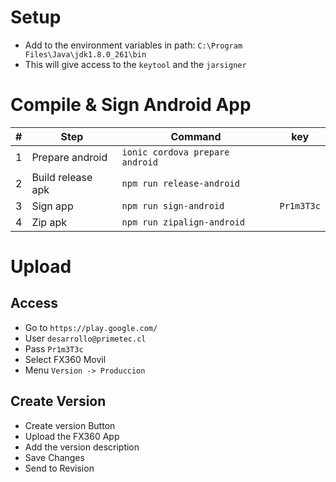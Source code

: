 
# Setup

* Add to the environment variables in path: `C:\Program Files\Java\jdk1.8.0_261\bin`
* This will give access to the `keytool` and the `jarsigner`

# Compile & Sign Android App

| # | Step               | Command                         | key        |
|---|--------------------|---------------------------------| -----------|
| 1 | Prepare android    | `ionic cordova prepare android` |            |
| 2 | Build release apk  | `npm run release-android`       |            |
| 3 | Sign app           | `npm run sign-android`          | `Pr1m3T3c` |
| 4 | Zip apk            | `npm run zipalign-android`      |            |


# Upload

## Access
* Go to `https://play.google.com/`
* User `desarrollo@primetec.cl`
* Pass `Pr1m3T3c`
* Select FX360 Movil
* Menu `Version -> Produccion`

## Create Version
* Create version Button
* Upload the FX360 App
* Add the version description
* Save Changes
* Send to Revision
